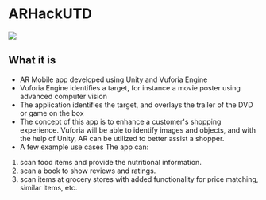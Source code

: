# ARHackUTD

![](hackutd19.gif)

## What it is
- AR Mobile app developed using Unity and Vuforia Engine
- Vuforia Engine identifies a target, for instance a movie poster using advanced computer vision
- The application identifies the target, and overlays the trailer of the DVD or game on the box
- The concept of this app is to enhance a customer's shopping experience. Vuforia will be able to identify images and objects, and with the help of Unity, AR can be utilized to better assist a shopper.
- A few example use cases
The app can:
1) scan food items and provide the nutritional information.
2) scan a book to show reviews and ratings.
3) scan items at grocery stores with added functionality for price matching, similar items, etc.
